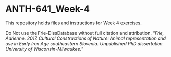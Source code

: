 # ANTH-641_Week-4
This repository holds files and instructions for Week 4 exercises. 

Do Not use the Frie-DissDatabase without full citation and attribution. “_Frie, Adrienne. 2017. Cultural Constructions of Nature: Animal representation and use in Early Iron Age southeastern Slovenia. Unpublished PhD dissertation. University of Wisconsin-Milwaukee._” 
